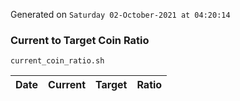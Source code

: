 Generated on `Saturday 02-October-2021 at 04:20:14`

### Current to Target Coin Ratio
`current_coin_ratio.sh`

Date|Current|Target|Ratio
---|---|---|---

